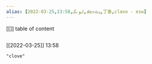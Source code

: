```yaml
---
alias: [2022-03-25,13:58,لونگ,கிராம்பு,丁香,clavo - esw]
---
```

[[]]
table of content
```toc
```

[[2022-03-25]] 13:58

```query
"clove"
```